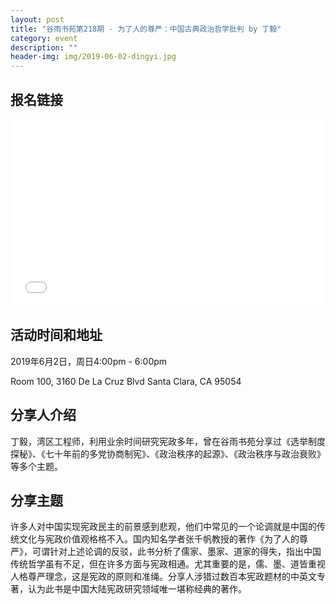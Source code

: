 ```yaml
---
layout: post
title: "谷雨书苑第218期 - 为了人的尊严：中国古典政治哲学批判 by 丁毅"
category: event
description: ""
header-img: img/2019-06-02-dingyi.jpg
---
```


## 报名链接
<div style="width:100%; text-align:left;" ><iframe src="//eventbrite.com/tickets-external?eid=62425492328&ref=etckt" frameborder="0" height="300" width="100%" vspace="0" hspace="0" marginheight="5" marginwidth="5" scrolling="auto" allowtransparency="true"></iframe></div>

## 活动时间和地址
2019年6月2日，周日4:00pm - 6:00pm

Room 100, 3160 De La Cruz Blvd Santa Clara, CA 95054


## 分享人介绍
丁毅，湾区工程师，利用业余时间研究宪政多年，曾在谷雨书苑分享过《选举制度探秘》、《七十年前的多党协商制宪》、《政治秩序的起源》、《政治秩序与政治衰败》等多个主题。

## 分享主题
许多人对中国实现宪政民主的前景感到悲观，他们中常见的一个论调就是中国的传统文化与宪政价值观格格不入。国内知名学者张千帆教授的著作《为了人的尊严》，可谓针对上述论调的反驳，此书分析了儒家、墨家、道家的得失，指出中国传统哲学虽有不足，但在许多方面与宪政相通。尤其重要的是，儒、墨、道皆重视人格尊严理念，这是宪政的原则和准绳。分享人涉猎过数百本宪政题材的中英文专著，认为此书是中国大陆宪政研究领域唯一堪称经典的著作。
